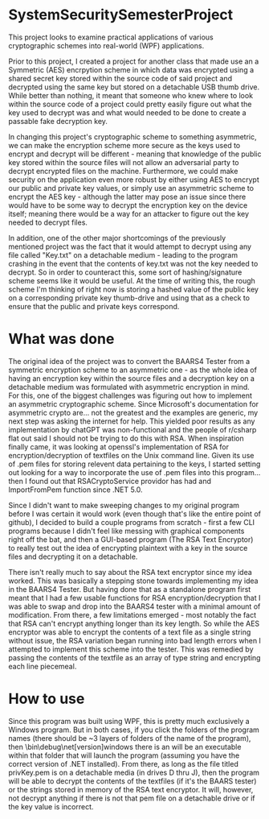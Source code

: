 # SystemSecuritySemesterProject

This project looks to examine practical applications of various cryptographic schemes into real-world (WPF) applications.

Prior to this project, I created a project for another class that made use an a Symmetric (AES) encrpytion scheme in which data was encrypted using a shared secret key stored within the source code of said project and decrypted using the same key but stored on a detachable USB thumb drive. While better than nothing, it meant that someone who knew where to look within the source code of a project could pretty easily figure out what the key used to decrypt was and what would needed to be done to create a passable fake decryption key. 

In changing this project's cryptographic scheme to something asymmetric, we can make the encryption scheme more secure as the keys used to encrypt and decrypt will be different - meaning that knowledge of the public key stored within the source files will not allow an adversarial party to decrypt encrypted files on the machine. Furthermore, we could make security on the application even more robust by either using AES to encrypt our public and private key values, or simply use an asymmetric scheme to encrypt the AES key - although the latter may pose an issue since there would have to be some way to decrypt the encryption key on the device itself; meaning there would be a way for an attacker to figure out the key needed to decrypt files.

In addition, one of the other major shortcomings of the previously mentioned project was the fact that it would attempt to decrypt using any file called "Key.txt" on a detachable medium - leading to the program crashing in the event that the contents of key.txt was not the key needed to decrypt. So in order to counteract this, some sort of hashing/signature scheme seems like it would be useful. At the time of writing this, the rough scheme I'm thinking of right now is storing a hashed value of the public key on a corresponding private key thumb-drive and using that as a check to ensure that the public and private keys correspond. 

# What was done

The original idea of the project was to convert the BAARS4 Tester from a symmetric encryption scheme to an asymmetric one - as the whole idea of having an encryption key within the source files and a decryption key on a detachable medium was formulated with asymmetric encryption in mind. For this, one of the biggest challenges was figuring out how to implement an asymmetric cryptographic scheme. Since Microsoft's documentation for asymmetric crypto are... not the greatest and the examples are generic, my next step was asking the internet for help. This yielded poor results as any implementation by chatGPT was non-functional and the people of r/csharp flat out said I should not be trying to do this with RSA. When inspiration finally came, it was looking at openssl's implementation of RSA for encryption/decryption of textfiles on the Unix command line. Given its use of .pem files for storing relevent data pertaining to the keys, I started setting out looking for a way to incorporate the use of .pem files into this program... then I found out that RSACryptoService providor has had and ImportFromPem function since .NET 5.0. 

Since I didn't want to make sweeping changes to my original program before I was certain it would work (even though that's like the entire point of github), I decided to build a couple programs from scratch - first a few CLI programs because I didn't feel like messing with graphical components right off the bat, and then a GUI-based program (The RSA Text Encryptor) to really test out the idea of encrypting plaintext with a key in the source files and decrypting it on a detachable. 

There isn't really much to say about the RSA text encryptor since my idea worked. This was basically a stepping stone towards implementing my idea in the BAARS4 Tester. But having done that as a standalone program first meant that I had a few usable functions for RSA encryption/decryption that I was able to swap and drop into the BAARS4 tester with a minimal amount of modification. From there, a few limitations emerged - most notably the fact that RSA can't encrypt anything longer than its key length. So while the AES encryptor was able to encrypt the contents of a text file as a single string without issue, the RSA variation began running into bad length errors when I attempted to implement this scheme into the tester. This was remedied by passing the contents of the textfile as an array of type string and encrypting each line piecemeal. 

# How to use

Since this program was built using WPF, this is pretty much exclusively a Windows program. But in both cases, if you click the folders of the program names (there should be ~3 layers of folders of the name of the program), then \bin\debug\net[version]windows there is an will be an executable within that folder that will launch the program (assuming you have the correct version of .NET installed). From there, as long as the file titled privKey.pem is on a detachable media (in drives D thru J), then the program will be able to decrypt the contents of the textfiles (if it's the BAARS tester) or the strings stored in memory of the RSA text encryptor. It will, however, not decrypt anything if there is not that pem file on a detachable drive or if the key value is incorrect. 
